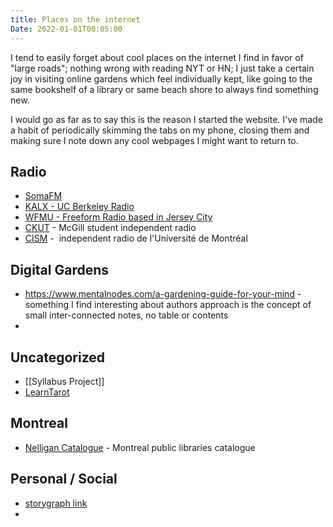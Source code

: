 ```yaml
---
title: Places on the internet
Date: 2022-01-01T00:05:00
---
```


I tend to easily forget about cool places on the internet I find in favor of "large roads"; nothing wrong with reading NYT or HN; I just take a certain joy in visiting online gardens which feel individually kept, like going to the same bookshelf of a library or same beach shore to always find something new.

I would go as far as to say this is the reason I started the website. I've made a habit of periodically skimming the tabs on my phone, closing them and making sure I note down any cool webpages I might want to return to. 
## Radio

- [SomaFM](https://somafm.com)
- [KALX - UC Berkeley Radio](https://www.kalx.berkeley.edu/)
- [WFMU - Freeform Radio based in Jersey City](https://wfmu.org/)
- [CKUT](https://ckut.ca/) - McGill student independent radio
- [CISM](https://cism893.ca/) -  independent radio de l'Université de Montréal

## Digital Gardens 

* https://www.mentalnodes.com/a-gardening-guide-for-your-mind - something I find interesting about authors approach is the concept of small inter-connected notes, no table or contents 
* 

## Uncategorized

- [[Syllabus Project]]
- [LearnTarot](http://learntarot.com/)

## Montreal
* [Nelligan Catalogue](https://nelligandecouverte.ville.montreal.qc.ca/iii/encore/?lang=frc)  - Montreal public libraries catalogue

## Personal / Social
* [storygraph link](https://app.thestorygraph.com/profile/pacificsnail)
* 